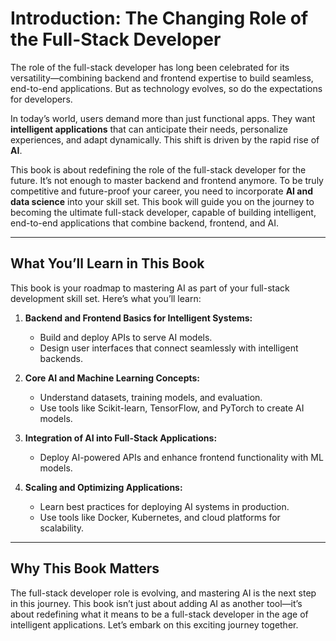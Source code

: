 # Introduction: The Changing Role of the Full-Stack Developer

The role of the full-stack developer has long been celebrated for its versatility—combining backend and frontend expertise 
to build seamless, end-to-end applications. But as technology evolves, so do the expectations for developers.

In today’s world, users demand more than just functional apps. They want **intelligent applications** that can anticipate 
their needs, personalize experiences, and adapt dynamically. This shift is driven by the rapid rise of **AI**.

This book is about redefining the role of the full-stack developer for the future. It’s not enough to master backend and 
frontend anymore. To be truly competitive and future-proof your career, you need to incorporate **AI and data science** 
into your skill set. This book will guide you on the journey to becoming the ultimate full-stack developer, capable of 
building intelligent, end-to-end applications that combine backend, frontend, and AI.

---

## What You’ll Learn in This Book

This book is your roadmap to mastering AI as part of your full-stack development skill set. Here’s what you’ll learn:

1. **Backend and Frontend Basics for Intelligent Systems:**
   - Build and deploy APIs to serve AI models.
   - Design user interfaces that connect seamlessly with intelligent backends.

2. **Core AI and Machine Learning Concepts:**
   - Understand datasets, training models, and evaluation.
   - Use tools like Scikit-learn, TensorFlow, and PyTorch to create AI models.

3. **Integration of AI into Full-Stack Applications:**
   - Deploy AI-powered APIs and enhance frontend functionality with ML models.

4. **Scaling and Optimizing Applications:**
   - Learn best practices for deploying AI systems in production.
   - Use tools like Docker, Kubernetes, and cloud platforms for scalability.

---

## Why This Book Matters

The full-stack developer role is evolving, and mastering AI is the next step in this journey. This book isn’t just about 
adding AI as another tool—it’s about redefining what it means to be a full-stack developer in the age of intelligent 
applications. Let’s embark on this exciting journey together.
